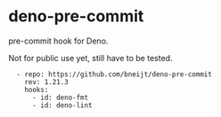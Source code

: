 # deno-pre-commit

pre-commit hook for Deno.

Not for public use yet, still have to be tested.

```
  - repo: https://github.com/bneijt/deno-pre-commit
    rev: 1.21.3
    hooks:
      - id: deno-fmt
      - id: deno-lint
```
